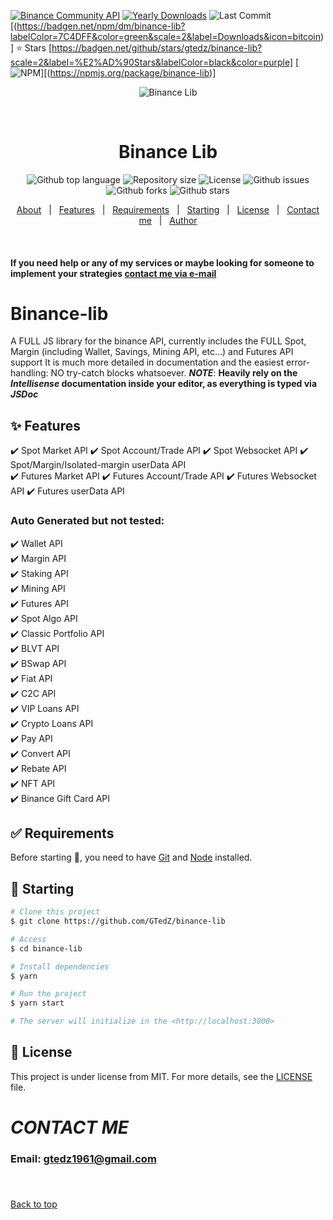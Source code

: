 [![Binance Community API](https://cdn.discordapp.com/attachments/569865969120575519/718166995354255370/binance-api-black.png)](https://dev.binance.vision/)
[![Yearly Downloads](https://badgen.net/npm/dy/binance-lib?labelColor=29B6F6&color=3D5AFE&scale=2&label=Downloads&icon=bitcoin-lightning&cache=2400)](https://npm-stat.com/charts.html?package=binance-lib&from=2017-07-01&to=2023-07-01) ![Last Commit](https://badgen.net/github/last-commit/gtedz/binance-lib?scale=2&label=🟣%20Updated&labelColor=black&color=448AFF&cache=9999)
[(https://badgen.net/npm/dm/binance-lib?labelColor=7C4DFF&color=green&scale=2&label=Downloads&icon=bitcoin)]
⭐ Stars [https://badgen.net/github/stars/gtedz/binance-lib?scale=2&label=%E2%AD%90Stars&labelColor=black&color=purple]
[![NPM](https://nodei.co/npm/binance-lib.png?compact=true)][(https://npmjs.org/package/binance-lib)]

<div align="center" id="top"> 
  <img src="./.github/app.gif" alt="Binance Lib" />

  &#xa0;

  <!-- <a href="https://binancelib.netlify.app">Demo</a> -->
</div>

<h1 align="center">Binance Lib</h1>

<p align="center">
  <img alt="Github top language" src="https://img.shields.io/github/languages/top/GTedZ/binance-lib">

  <img alt="Repository size" src="https://img.shields.io/github/repo-size/GTedZ/binance-lib">

  <img alt="License" src="https://img.shields.io/github/license/GTedZ/binance-lib">

  <img alt="Github issues" src="https://img.shields.io/github/issues/GTedZ/binance-lib?color=#FF0000" />

  <img alt="Github forks" src="https://img.shields.io/github/forks/GTedZ/binance-lib?color=#0000FF" />

  <img alt="Github stars" src="https://img.shields.io/github/stars/GTedZ/binance-lib?color=#FFFF00" />
</p>

<!-- Status -->

<!-- <h4 align="center"> 
	🚧  Binance Lib 🚀 Under construction...  🚧
</h4> 

<hr> -->

<p align="center">
  <a href="#dart-about">About</a> &#xa0; | &#xa0; 
  <a href="#sparkles-features">Features</a> &#xa0; | &#xa0;
  <a href="#white_check_mark-requirements">Requirements</a> &#xa0; | &#xa0;
  <a href="#checkered_flag-starting">Starting</a> &#xa0; | &#xa0;
  <a href="#memo-license">License</a> &#xa0; | &#xa0;
  <a href="#contact-me">Contact me</a> &#xa0; | &#xa0;
  <a href="https://github.com/GTedZ" target="_blank">Author</a>
</p>

<br>

#### If you need help or any of my services or maybe looking for someone to implement your strategies <a href='#contact-me'>contact me via e-mail</a>

# Binance-lib

A FULL JS library for the binance API, currently includes the FULL Spot, Margin (including Wallet, Savings, Mining API, etc...) and Futures API support
It is much more detailed in documentation and the easiest error-handling: NO try-catch blocks whatsoever.
***NOTE***: **Heavily rely on the *Intellisense* documentation inside your editor, as everything is typed via *JSDoc***

## :sparkles: Features ##

:heavy_check_mark: Spot Market API
:heavy_check_mark: Spot Account/Trade API
:heavy_check_mark: Spot Websocket API
:heavy_check_mark: Spot/Margin/Isolated-margin userData API
\
:heavy_check_mark: Futures Market API
:heavy_check_mark: Futures Account/Trade API
:heavy_check_mark: Futures Websocket API
:heavy_check_mark: Futures userData API

### Auto Generated but not tested:

:heavy_check_mark: Wallet API\
:heavy_check_mark: Margin API\
:heavy_check_mark: Staking API\
:heavy_check_mark: Mining API\
:heavy_check_mark: Futures API\
:heavy_check_mark: Spot Algo API\
:heavy_check_mark: Classic Portfolio API\
:heavy_check_mark: BLVT API\
:heavy_check_mark: BSwap API\
:heavy_check_mark: Fiat API\
:heavy_check_mark: C2C API\
:heavy_check_mark: VIP Loans API\
:heavy_check_mark: Crypto Loans API\
:heavy_check_mark: Pay API\
:heavy_check_mark: Convert API\
:heavy_check_mark: Rebate API\
:heavy_check_mark: NFT API\
:heavy_check_mark: Binance Gift Card API

## :white_check_mark: Requirements ##

Before starting :checkered_flag:, you need to have [Git](https://git-scm.com) and [Node](https://nodejs.org/en/) installed.

## :checkered_flag: Starting ##

```bash
# Clone this project
$ git clone https://github.com/GTedZ/binance-lib

# Access
$ cd binance-lib

# Install dependencies
$ yarn

# Run the project
$ yarn start

# The server will initialize in the <http://localhost:3000>
```

## :memo: License ##

This project is under license from MIT. For more details, see the [LICENSE](LICENSE.md) file.


# *CONTACT ME*
### Email: <a href='gtedz1961@gmail.com'>gtedz1961@gmail.com</a>
### 

&#xa0;

<a href="#top">Back to top</a>
